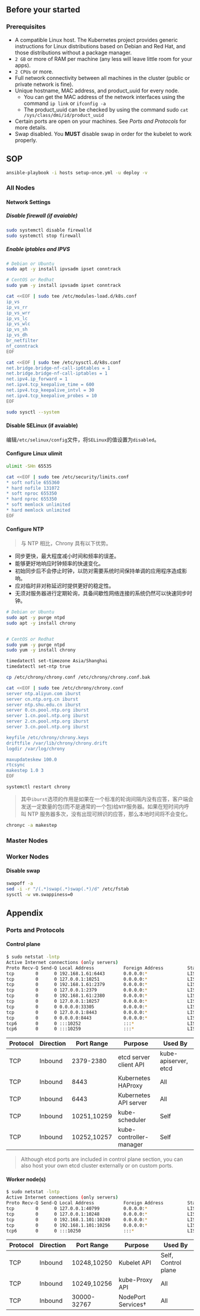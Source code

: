 ## Before your started

### Prerequisites

- A compatible Linux host. The Kubernetes project provides generic instructions for Linux distributions based on Debian and Red Hat, and those distributions without a package manager.
- `2 GB` or more of RAM per machine (any less will leave little room for your apps).
- `2 CPUs` or more.
- Full network connectivity between all machines in the cluster (public or private network is fine).
- Unique hostname, MAC address, and product_uuid for every node.
  - You can get the MAC address of the network interfaces using the command `ip link` or `ifconfig -a`
  - The product_uuid can be checked by using the command sudo `cat /sys/class/dmi/id/product_uuid`
- Certain ports are open on your machines. See _Ports and Protocols_ for more details.
- Swap disabled. You **MUST** disable swap in order for the kubelet to work properly.

## SOP

```bash
ansible-playbook -i hosts setup-once.yml -u deploy -v
```

### All Nodes

#### Network Settings

##### Disable firewall (if avaiable)

```bash
sudo systemctl disable firewalld
sudo systemctl stop firewall
```

##### Enable iptables and IPVS

```bash
# Debian or Ubuntu
sudo apt -y install ipvsadm ipset conntrack

# CentOS or Redhat
sudo yum -y install ipvsadm ipset conntrack
```

```bash
cat <<EOF | sudo tee /etc/modules-load.d/k8s.conf
ip_vs
ip_vs_rr
ip_vs_wrr
ip_vs_lc
ip_vs_wlc
ip_vs_sh
ip_vs_dh
br_netfilter
nf_conntrack
EOF

cat <<EOF | sudo tee /etc/sysctl.d/k8s.conf
net.bridge.bridge-nf-call-ip6tables = 1
net.bridge.bridge-nf-call-iptables = 1
net.ipv4.ip_forward = 1
net.ipv4.tcp_keepalive_time = 600
net.ipv4.tcp_keepalive_intvl = 30
net.ipv4.tcp_keepalive_probes = 10
EOF

sudo sysctl --system
```

#### Disable SELinux (if avaiable)

编辑`/etc/selinux/config`文件，将`SELinux`的值设置为`disabled`。

#### Configure Linux ulimit

```bash
ulimit -SHn 65535

cat <<EOF | sudo tee /etc/security/limits.conf
* soft nofile 655360
* hard nofile 131072
* soft nproc 655350
* hard nproc 655350
* soft memlock unlimited
* hard memlock unlimited
EOF
```

#### Configure NTP

> 与 NTP 相比，Chrony 具有以下优势。

- 同步更快，最大程度减小时间和频率的误差。
- 能够更好地响应时钟频率的快速变化。
- 初始同步后不会停止时钟，以防对需要系统时间保持单调的应用程序造成影响。
- 应对临时非对称延迟时提供更好的稳定性。
- 无须对服务器进行定期轮询，具备间歇性网络连接的系统仍然可以快速同步时钟。

```bash
# Debian or Ubuntu
sudo apt -y purge ntpd
sudo apt -y install chrony


# CentOS or Redhat
sudo yum -y purge ntpd
sudo yum -y install chrony
```

```bash
timedatectl set-timezone Asia/Shanghai
timedatectl set-ntp true

cp /etc/chrony/chrony.conf /etc/chrony/chrony.conf.bak

cat <<EOF | sudo tee /etc/chrony/chrony.conf
server ntp.aliyun.com iburst
server cn.ntp.org.cn iburst
server ntp.shu.edu.cn iburst
server 0.cn.pool.ntp.org iburst
server 1.cn.pool.ntp.org iburst
server 2.cn.pool.ntp.org iburst
server 3.cn.pool.ntp.org iburst

keyfile /etc/chrony/chrony.keys
driftfile /var/lib/chrony/chrony.drift
logdir /var/log/chrony

maxupdateskew 100.0
rtcsync
makestep 1.0 3
EOF

systemctl restart chrony
```

> 其中`iburst`选项的作用是如果在一个标准的轮询间隔内没有应答，客户端会发送一定数量的包(而不是通常的一个包)给`NTP`服务器。如果在短时间内呼叫 NTP 服务器多次，没有出现可辨识的应答，那么本地时间将不会变化。

```bash
chronyc -a makestep
```

### Master Nodes

### Worker Nodes

#### Disable swap

```bash
swapoff -a
sed -i -r "/(.*)swap(.*)swap(.*)/d" /etc/fstab
sysctl -w vm.swappiness=0
```

## Appendix

### Ports and Protocols

#### Control plane

```bash
$ sudo netstat -lntp
Active Internet connections (only servers)
Proto Recv-Q Send-Q Local Address           Foreign Address         State       PID/Program name
tcp        0      0 192.168.1.61:6443       0.0.0.0:*               LISTEN      576/kube-apiserver
tcp        0      0 127.0.0.1:10251         0.0.0.0:*               LISTEN      505/kube-scheduler
tcp        0      0 192.168.1.61:2379       0.0.0.0:*               LISTEN      501/etcd
tcp        0      0 127.0.0.1:2379          0.0.0.0:*               LISTEN      501/etcd
tcp        0      0 192.168.1.61:2380       0.0.0.0:*               LISTEN      501/etcd
tcp        0      0 127.0.0.1:10257         0.0.0.0:*               LISTEN      504/kube-controller
tcp        0      0 0.0.0.0:33305           0.0.0.0:*               LISTEN      549/haproxy
tcp        0      0 127.0.0.1:8443          0.0.0.0:*               LISTEN      549/haproxy
tcp        0      0 0.0.0.0:8443            0.0.0.0:*               LISTEN      549/haproxy
tcp6       0      0 :::10252                :::*                    LISTEN      504/kube-controller
tcp6       0      0 :::10259                :::*                    LISTEN      505/kube-scheduler
```

| Protocol | Direction | Port Range  | Purpose                 | Used By              |
| -------- | --------- | ----------- | ----------------------- | -------------------- |
| TCP      | Inbound   | 2379-2380   | etcd server client API  | kube-apiserver, etcd |
| TCP      | Inbound   | 8443        | Kubernetes HAProxy      | All                  |
| TCP      | Inbound   | 6443        | Kubernetes API server   | All                  |
| TCP      | Inbound   | 10251,10259 | kube-scheduler          | Self                 |
| TCP      | Inbound   | 10252,10257 | kube-controller-manager | Self                 |

> Although etcd ports are included in control plane section, you can also host your own etcd cluster externally or on custom ports.

#### Worker node(s)

```bash
$ sudo netstat -lntp
Active Internet connections (only servers)
Proto Recv-Q Send-Q Local Address           Foreign Address         State       PID/Program name
tcp        0      0 127.0.0.1:40799         0.0.0.0:*               LISTEN      1019/kubelet
tcp        0      0 127.0.0.1:10248         0.0.0.0:*               LISTEN      1019/kubelet
tcp        0      0 192.168.1.101:10249     0.0.0.0:*               LISTEN      636/kube-proxy
tcp        0      0 192.168.1.101:10256     0.0.0.0:*               LISTEN      636/kube-proxy
tcp6       0      0 :::10250                :::*                    LISTEN      1019/kubelet
```

| Protocol | Direction | Port Range  | Purpose            | Used By             |
| -------- | --------- | ----------- | ------------------ | ------------------- |
| TCP      | Inbound   | 10248,10250 | Kubelet API        | Self, Control plane |
| TCP      | Inbound   | 10249,10256 | kube-Proxy API     | All                 |
| TCP      | Inbound   | 30000-32767 | NodePort Services† | All                 |
